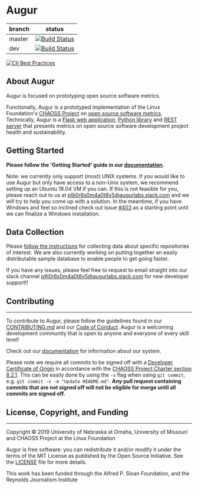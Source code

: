 # Augur

branch | status
   --- | ---
master | [![Build Status](https://travis-ci.org/chaoss/augur.svg?branch=master)](https://travis-ci.org/chaoss/augur)
   dev | [![Build Status](https://travis-ci.org/chaoss/augur.svg?branch=dev)](https://travis-ci.org/chaoss/augur)

[![CII Best Practices](https://bestpractices.coreinfrastructure.org/projects/2788/badge)](https://bestpractices.coreinfrastructure.org/projects/2788)

## About Augur

Augur is focused on prototyping open source software metrics.

Functionally, Augur is a prototyped implementation of the Linux Foundation's [CHAOSS Project](http://chaoss.community) on [open source software metrics](https://github.com/chaoss/metrics). Technically, Augur is a [Flask web application](http://augur.osshealth.io), [Python library](https://oss-augur.readthedocs.io/en/dev/library-documentation/python.html) and [REST server](http://augur.osshealth.io/static/api_docs/) that presents metrics on open source software development project health and sustainability.

## Getting Started

**Please follow the 'Getting Started' guide in our [documentation](https://oss-augur.readthedocs.io/en/master/getting-started/getting-started-toc.html).**

Note: we currently only support (most) UNIX systems. If you would like to use Augur but only have access to a non-Unix system, we recommend setting up an Ubuntu 18.04 VM if you can. 
If this is not feasible for you, please reach out to us at [p9j0r6s0m4a0t8v5@augurlabs.slack.com](mailto:p9j0r6s0m4a0t8v5@augurlabs.slack.com) and we will try to help you come up with a solution. In the meantime, if you have Windows and feel so inclined check out issue [#403](https://github.com/chaoss/augur/issues/403) as a starting point until we can finalize a Windows installation.

## Data Collection

Please [follow the instructions](https://oss-augur.readthedocs.io/en/master/getting-started/usage.html#db) for collecting data about specific repositories of interest. We are also currently working on putting together an easily distributable sample database to enable people to get going faster.

<!-- TODO: link to worker docs once they're done -->
<!-- If you are collecting data of your own, you must [start up the workers](./docs/setup/augur-get-workers-going.md). -->

If you have any issues, please feel free to request to email straight into our slack channel [p9j0r6s0m4a0t8v5@augurlabs.slack.com](mailto:p9j0r6s0m4a0t8v5@augurlabs.slack.com) for new developer support!!

## Contributing
----------------

To contribute to Augur, please follow the guidelines found in our [CONTRIBUTING.md](CONTRIBUTING.md) and our [Code of Conduct](CODE_OF_CONDUCT.md). Augur is a welcoming development community that is open to anyone and everyone of every skill level!

Check out our [documentation](https://oss-augur.readthedocs.io/en/documentation/) for information about our system.

Please note we require all commits to be signed off with a [Developer Certificate of Origin](https://developercertificate.org/) in accordance with the [CHAOSS Project Charter section 8.2.1](https://chaoss.community/about/charter/#user-content-8-intellectual-property-policy). This can be easily done by using the `-s` flag when using `git commit`, e.g. `git commit -s -m "Update README.md"`. **Any pull request containing commits that are not signed off will not be eligible for merge until all commits are signed off.** 

## License, Copyright, and Funding
----------------

Copyright © 2019 University of Nebraska at Omaha, University of Missouri and CHAOSS Project at the Linux Foundation

Augur is free software: you can redistribute it and/or modify it under the terms of the MIT License as published by the Open Source Initiative. See the [LICENSE](LICENSE) file for more details.

This work has been funded through the Alfred P. Sloan Foundation, and the Reynolds Journalism Institute

